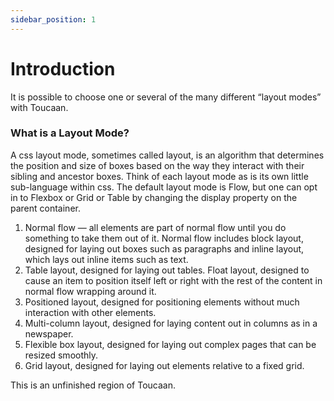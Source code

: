 ```yaml
---
sidebar_position: 1
---
```


# Introduction
It is possible to choose one or several of the many different “layout modes” with Toucaan. 

### What is a Layout Mode?
A css layout mode, sometimes called layout, is an algorithm that determines the position and size of boxes based on the way they interact with their sibling and ancestor boxes. Think of each layout mode as is its own little sub-language within css. The default layout mode is Flow, but one can opt in to Flexbox or Grid or Table by changing the display property on the parent container. 

1. Normal flow — all elements are part of normal flow until you do something to take them out of it. Normal flow includes block layout, designed for laying out boxes such as paragraphs and inline layout, which lays out inline items such as text.
2. Table layout, designed for laying out tables.
Float layout, designed to cause an item to position itself left or right with the rest of the content in normal flow wrapping around it.
3. Positioned layout, designed for positioning elements without much interaction with other elements.
4. Multi-column layout, designed for laying content out in columns as in a newspaper.
5. Flexible box layout, designed for laying out complex pages that can be resized smoothly.
6. Grid layout, designed for laying out elements relative to a fixed grid.


This is an unfinished region of Toucaan. 

